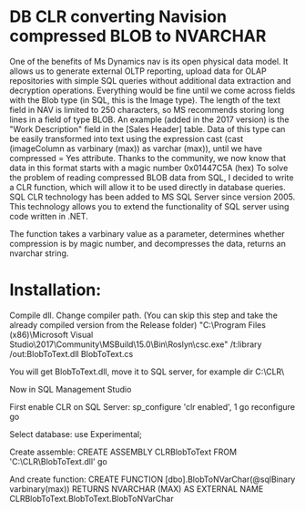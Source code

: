 # DB CLR converting Navision compressed BLOB to NVARCHAR

One of the benefits of Ms Dynamics nav is its open physical data model. It allows us to generate external OLTP reporting, upload data for OLAP repositories with simple SQL queries without additional data extraction and decryption operations. Everything would be fine until we come across fields with the Blob type (in SQL, this is the Image type). The length of the text field in NAV is limited to 250 characters, so MS recommends storing long lines in a field of type BLOB. An example (added in the 2017 version) is the "Work Description" field in the [Sales Header] table. Data of this type can be easily transformed into text using the expression cast (cast (imageColumn as varbinary (max)) as varchar (max)), until we have compressed = Yes attribute. 
Thanks to the community, we now know that data in this format starts with a magic number 0x01447C5A (hex) To solve the problem of reading compressed BLOB data from SQL, I decided to write a CLR function, which will allow it to be used directly in database queries. SQL CLR technology has been added to MS SQL Server since version 2005. This technology allows you to extend the functionality of SQL server using code written in .NET.

The function takes a varbinary value as a parameter, determines whether compression is by magic number, and decompresses the data, returns an nvarchar string.

# Installation:

Compile dll. Change compiler path. (You can skip this step and take the already compiled version from the Release folder)
"C:\Program Files (x86)\Microsoft Visual Studio\2017\Community\MSBuild\15.0\Bin\Roslyn\csc.exe" /t:library /out:BlobToText.dll BlobToText.cs

You will get BlobToText.dll, move it to SQL server, for example dir C:\CLR\

Now in SQL Management Studio

First enable CLR on SQL Server:
sp_configure 'clr enabled', 1
go
reconfigure
go

Select database:
use Experimental;

Create assemble:
CREATE ASSEMBLY CLRBlobToText FROM 'C:\CLR\BlobToText.dll' 
go

And create function:
CREATE FUNCTION [dbo].BlobToNVarChar(@sqlBinary varbinary(max))
RETURNS NVARCHAR (MAX) 
AS 
EXTERNAL NAME CLRBlobToText.BlobToText.BlobToNVarChar


